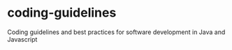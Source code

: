 # coding-guidelines
Coding guidelines and best practices for software development in Java and Javascript 
